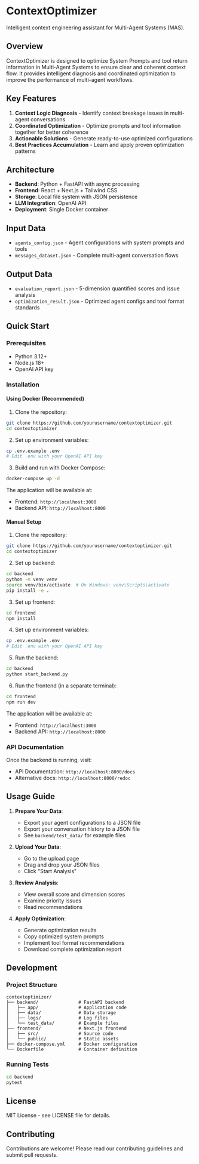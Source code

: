 # ContextOptimizer

Intelligent context engineering assistant for Multi-Agent Systems (MAS).

## Overview

ContextOptimizer is designed to optimize System Prompts and tool return information in Multi-Agent Systems to ensure clear and coherent context flow. It provides intelligent diagnosis and coordinated optimization to improve the performance of multi-agent workflows.

## Key Features

1. **Context Logic Diagnosis** - Identify context breakage issues in multi-agent conversations
2. **Coordinated Optimization** - Optimize prompts and tool information together for better coherence
3. **Actionable Solutions** - Generate ready-to-use optimized configurations
4. **Best Practices Accumulation** - Learn and apply proven optimization patterns

## Architecture

- **Backend**: Python + FastAPI with async processing
- **Frontend**: React + Next.js + Tailwind CSS
- **Storage**: Local file system with JSON persistence
- **LLM Integration**: OpenAI API
- **Deployment**: Single Docker container

## Input Data

- `agents_config.json` - Agent configurations with system prompts and tools
- `messages_dataset.json` - Complete multi-agent conversation flows

## Output Data

- `evaluation_report.json` - 5-dimension quantified scores and issue analysis
- `optimization_result.json` - Optimized agent configs and tool format standards

## Quick Start

### Prerequisites

- Python 3.12+
- Node.js 18+
- OpenAI API key

### Installation

#### Using Docker (Recommended)

1. Clone the repository:
```bash
git clone https://github.com/yourusername/contextoptimizer.git
cd contextoptimizer
```

2. Set up environment variables:
```bash
cp .env.example .env
# Edit .env with your OpenAI API key
```

3. Build and run with Docker Compose:
```bash
docker-compose up -d
```

The application will be available at:
- Frontend: `http://localhost:3000`
- Backend API: `http://localhost:8000`

#### Manual Setup

1. Clone the repository:
```bash
git clone https://github.com/yourusername/contextoptimizer.git
cd contextoptimizer
```

2. Set up backend:
```bash
cd backend
python -m venv venv
source venv/bin/activate  # On Windows: venv\Scripts\activate
pip install -e .
```

3. Set up frontend:
```bash
cd frontend
npm install
```

4. Set up environment variables:
```bash
cp .env.example .env
# Edit .env with your OpenAI API key
```

5. Run the backend:
```bash
cd backend
python start_backend.py
```

6. Run the frontend (in a separate terminal):
```bash
cd frontend
npm run dev
```

The application will be available at:
- Frontend: `http://localhost:3000`
- Backend API: `http://localhost:8000`

### API Documentation

Once the backend is running, visit:
- API Documentation: `http://localhost:8000/docs`
- Alternative docs: `http://localhost:8000/redoc`

## Usage Guide

1. **Prepare Your Data**:
   - Export your agent configurations to a JSON file
   - Export your conversation history to a JSON file
   - See `backend/test_data/` for example files

2. **Upload Your Data**:
   - Go to the upload page
   - Drag and drop your JSON files
   - Click "Start Analysis"

3. **Review Analysis**:
   - View overall score and dimension scores
   - Examine priority issues
   - Read recommendations

4. **Apply Optimization**:
   - Generate optimization results
   - Copy optimized system prompts
   - Implement tool format recommendations
   - Download complete optimization report

## Development

### Project Structure

```
contextoptimizer/
├── backend/               # FastAPI backend
│   ├── app/               # Application code
│   ├── data/              # Data storage
│   ├── logs/              # Log files
│   └── test_data/         # Example files
├── frontend/              # Next.js frontend
│   ├── src/               # Source code
│   └── public/            # Static assets
├── docker-compose.yml     # Docker configuration
└── Dockerfile             # Container definition
```

### Running Tests

```bash
cd backend
pytest
```

## License

MIT License - see LICENSE file for details.

## Contributing

Contributions are welcome! Please read our contributing guidelines and submit pull requests.
